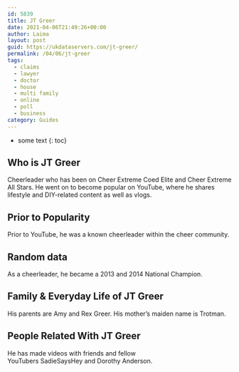 ```yaml
---
id: 5839
title: JT Greer
date: 2021-04-06T21:49:26+00:00
author: Laima
layout: post
guid: https://ukdataservers.com/jt-greer/
permalink: /04/06/jt-greer
tags:
  - claims
  - lawyer
  - doctor
  - house
  - multi family
  - online
  - poll
  - business
category: Guides
---
```


* some text
{: toc}


## Who is JT Greer
                  
                  
                  
Cheerleader who has been on Cheer Extreme Coed Elite and Cheer Extreme All Stars. He went on to become popular on YouTube, where he shares lifestyle and DIY-related content as well as vlogs.
                  
              
            
              
            
                
                
                
## Prior to Popularity
                  
                  
                  
Prior to YouTube, he was a known cheerleader within the cheer community.
                  
              
            
              
            
                
                
                
## Random data
                  
                  
                  
As a cheerleader, he became a 2013 and 2014 National Champion.
                  
              
            
              
            
                
                
                
## Family & Everyday Life of JT Greer
                  
                  
                  
His parents are Amy and Rex Greer. His mother&#8217;s maiden name is Trotman.
                  
              
            
              
            
                
                
                
## People Related With JT Greer
                  
                  
                  
He has made videos with friends and fellow YouTubers SadieSaysHey and Dorothy Anderson.
                  
              
            
              
            
                
              
            
              
              
            
            
              
            
          
          
          